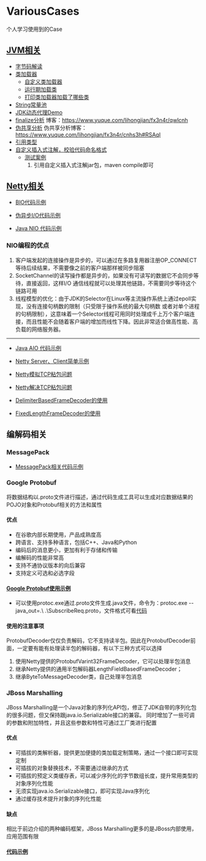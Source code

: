 # VariousCases
个人学习使用到的Case
## [JVM相关](https://github.com/lhj502819/VariousCases/blob/main/CasesForJVM)
* [字节码解读](https://github.com/lhj502819/VariousCases/blob/main/CasesForJVM/src/main/java/cn/onenine/jvm/bytecode/Hello.java)
* [类加载器](https://github.com/lhj502819/VariousCases/blob/main/CasesForJVM/src/main/java/cn/onenine/jvm/classloader)
    - [自定义类加载器](https://github.com/lhj502819/VariousCases/blob/main/CasesForJVM/src/main/java/cn/onenine/jvm/classloader/customclassloader)
    - [运行期加载类](https://github.com/lhj502819/VariousCases/blob/main/src/main/java/cn/onenine/jvm/classloader/JVMAppClassLoaderAddURL.java)
    - [打印类加载器加载了哪些类](https://github.com/lhj502819/VariousCases/blob/main/src/main/java/cn/onenine/jvm/classloader/JVMClassLoaderPrintPath.java)
* [String常量池](https://www.yuque.com/lihongjian/fx3n4r/yuqzoi)
* [JDK动态代理Demo](https://github.com/lhj502819/VariousCases/blob/main/CasesForJVM/src/main/java/cn/onenine/jvm/dynamicproxy)
* [finalize分析](https://github.com/lhj502819/VariousCases/blob/main/src/main/java/cn/onenine/jvm/gc/FinalizeEscapeGC.java)
       博客：https://www.yuque.com/lihongjian/fx3n4r/qwlcnh
* [伪共享分析](https://github.com/lhj502819/VariousCases/blob/main/src/main/java/cn/onenine/jvm/gc/FalseSharingDemo.java)
      伪共享分析博客：https://www.yuque.com/lihongjian/fx3n4r/cnhs3h#RSAqI
* [引用类型](https://github.com/lhj502819/VariousCases/blob/main/CasesForJVM/src/main/java/cn/onenine/jvm/reference)
* [自定义插入式注解，校验代码命名格式](https://github.com/lhj502819/VariousCases/blob/main/CasesForJVM/src/main/java/cn/onenine/jvm/annotatiomprocesser)
    * [测试案例](https://github.com/lhj502819/VariousCases/blob/main/CasesForJVM/CodeNameCheckTest)
      1. 引用自定义插入式注解jar包，maven compile即可
## [Netty相关](https://github.com/lhj502819/VariousCases/tree/main/CaseForNetty)

* [BIO代码示例](https://github.com/lhj502819/VariousCases/tree/main/CaseForNetty/src/main/java/cn/znnine/netty/bio/v1)

* [伪异步I/O代码示例](https://github.com/lhj502819/VariousCases/tree/main/CaseForNetty/src/main/java/cn/znnine/netty/bio/v1)

* [Java NIO 代码示例](https://github.com/lhj502819/VariousCases/tree/main/CaseForNetty/src/main/java/cn/znnine/netty/nio)

### NIO编程的优点
1. 客户端发起的连接操作是异步的，可以通过在多路复用器注册OP_CONNECT等待后续结果，不需要像之前的客户端那样被同步阻塞
2. SocketChannel的读写操作都是异步的，如果没有可读写的数据它不会同步等待，直接返回，这样I/O
通信线程就可以处理其他链路，不需要同步等待这个链路可用
3. 线程模型的优化：由于JDK的Selector在Linux等主流操作系统上通过epoll实现，没有连接句柄数的限制（只受限于操作系统的最大句柄数
   或者对单个进程的句柄限制），这意味着一个Selector线程可用同时处理成千上万个客户端连接，而且性能不会随着客户端的增加而线性下降。因此非常适合做高性能、高负载的网络服务器。
-----------------------------------------------------------------------
* [Java AIO 代码示例](https://github.com/lhj502819/VariousCases/tree/main/CaseForNetty/src/main/java/cn/znnine/netty/aio)

* [Netty Server、Client简单示例](https://github.com/lhj502819/VariousCases/tree/main/CaseForNetty/src/main/java/cn/znnine/netty/nio/netty/v1)

* [Netty模拟TCP粘包问题](https://github.com/lhj502819/VariousCases/tree/main/CaseForNetty/src/main/java/cn/znnine/netty/nio/netty/v2)

* [Netty解决TCP粘包问题](https://github.com/lhj502819/VariousCases/tree/main/CaseForNetty/src/main/java/cn/znnine/netty/nio/netty/v3)

* [DelimiterBasedFrameDecoder的使用](https://github.com/lhj502819/VariousCases/tree/main/CaseForNetty/src/main/java/cn/znnine/netty/nio/netty/delimiter)
* [FixedLengthFrameDecoder的使用](https://github.com/lhj502819/VariousCases/tree/main/CaseForNetty/src/main/java/cn/znnine/netty/nio/netty/fixedlength)

## 编解码相关
### MessagePack
* [MessagePack相关代码示例](https://github.com/lhj502819/VariousCases/tree/main/CaseForNetty/src/main/java/cn/znnine/netty/codec/msgpack)
### Google Protobuf
将数据结构以.proto文件进行描述，通过代码生成工具可以生成对应数据结果的POJO对象和Protobuf相关的方法和属性
#### 优点
* 在谷歌内部长期使用，产品成熟度高
* 跨语言、支持多种语言，包括C++、Java和Python
* 编码后的消息更小，更加有利于存储和传输
* 编解码的性能非常高
* 支持不通协议版本的向后兼容
* 支持定义可选和必选字段
#### [Google Protobuf使用示例](https://github.com/lhj502819/VariousCases/tree/main/CaseForNetty/src/main/java/cn/znnine/netty/codec/protobuf)
* 可以使用protoc.exe通过.proto文件生成.java文件，命令为：protoc.exe --java_out=.\ .\SubscribeReq.proto，文件格式可看[代码](https://github.com/lhj502819/VariousCases/tree/main/CaseForNetty/src/main/java/cn/znnine/netty/codec/protobuf/proto)

#### 使用的注意事项 
ProtobufDecoder仅仅负责解码，它不支持读半包。因此在ProtobufDecoder前面，一定要有能有处理读半包的解码器，有以下三种方式可以选择
  1. 使用Netty提供的ProtobufVarint32FrameDecoder，它可以处理半包消息
  2. 继承Netty提供的通用半包解码器LengthFieldBasedFrameDecoder；
  3. 继承ByteToMessageDecoder类，自己处理半包消息
    
### JBoss Marshalling
JBoss Marshalling是一个Java对象的序列化API包，修正了JDK自带的序列化包的很多问题，但又保持跟java.io.Serializable接口的兼容。
同时增加了一些可调的参数和附加特性，并且这些参数和特性可通过工厂类进行配置
#### 优点
* 可插拔的类解析器，提供更加便捷的类加载定制策略，通过一个接口即可实现定制
* 可插拔的对象替换技术，不需要通过继承的方式
* 可插拔的预定义类缓存表，可以减少序列化的字节数组长度，提升常用类型的对象序列化性能
* 无须实现java.io.Serializable接口，即可实现Java序列化
* 通过缓存技术提升对象的序列化性能
#### 缺点
相比于前边介绍的两种编码框架，JBoss Marshalling更多的是JBoss内部使用，应用范围有限

#### [代码示例](https://github.com/lhj502819/VariousCases/tree/main/CaseForNetty/src/main/java/cn/znnine/netty/codec/marshalling)

